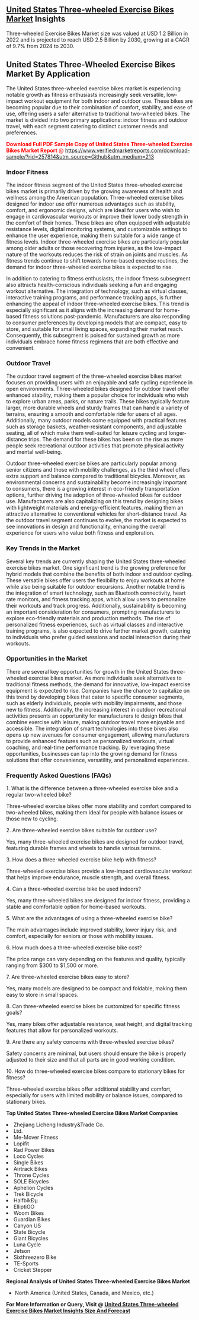 <h2><a href="https://www.verifiedmarketreports.com/download-sample/?rid=257814&amp;utm_source=Github&amp;utm_medium=213" target="_blank">United States Three-wheeled Exercise Bikes Market</a> Insights</h2><p>Three-wheeled Exercise Bikes Market size was valued at USD 1.2 Billion in 2022 and is projected to reach USD 2.5 Billion by 2030, growing at a CAGR of 9.7% from 2024 to 2030.</p><p><h2>United States Three-Wheeled Exercise Bikes Market By Application</h2><p>The United States three-wheeled exercise bikes market is experiencing notable growth as fitness enthusiasts increasingly seek versatile, low-impact workout equipment for both indoor and outdoor use. These bikes are becoming popular due to their combination of comfort, stability, and ease of use, offering users a safer alternative to traditional two-wheeled bikes. The market is divided into two primary applications: indoor fitness and outdoor travel, with each segment catering to distinct customer needs and preferences. </p><p><p><span class=""><span style="color: #ff0000;"><strong>Download Full PDF Sample Copy of United States Three-wheeled Exercise Bikes Market Report</strong> @ </span><a href="https://www.verifiedmarketreports.com/download-sample/?rid=257814&amp;utm_source=Github&amp;utm_medium=213" target="_blank">https://www.verifiedmarketreports.com/download-sample/?rid=257814&amp;utm_source=Github&amp;utm_medium=213</a></span></p></p><h3>Indoor Fitness</h3><p>The indoor fitness segment of the United States three-wheeled exercise bikes market is primarily driven by the growing awareness of health and wellness among the American population. Three-wheeled exercise bikes designed for indoor use offer numerous advantages such as stability, comfort, and ergonomic designs, which are ideal for users who wish to engage in cardiovascular workouts or improve their lower body strength in the comfort of their homes. These bikes are often equipped with adjustable resistance levels, digital monitoring systems, and customizable settings to enhance the user experience, making them suitable for a wide range of fitness levels. Indoor three-wheeled exercise bikes are particularly popular among older adults or those recovering from injuries, as the low-impact nature of the workouts reduces the risk of strain on joints and muscles. As fitness trends continue to shift towards home-based exercise routines, the demand for indoor three-wheeled exercise bikes is expected to rise. </p><p>In addition to catering to fitness enthusiasts, the indoor fitness subsegment also attracts health-conscious individuals seeking a fun and engaging workout alternative. The integration of technology, such as virtual classes, interactive training programs, and performance tracking apps, is further enhancing the appeal of indoor three-wheeled exercise bikes. This trend is especially significant as it aligns with the increasing demand for home-based fitness solutions post-pandemic. Manufacturers are also responding to consumer preferences by developing models that are compact, easy to store, and suitable for small living spaces, expanding their market reach. Consequently, this subsegment is poised for sustained growth as more individuals embrace home fitness regimens that are both effective and convenient. </p><h3>Outdoor Travel</h3><p>The outdoor travel segment of the three-wheeled exercise bikes market focuses on providing users with an enjoyable and safe cycling experience in open environments. Three-wheeled bikes designed for outdoor travel offer enhanced stability, making them a popular choice for individuals who wish to explore urban areas, parks, or nature trails. These bikes typically feature larger, more durable wheels and sturdy frames that can handle a variety of terrains, ensuring a smooth and comfortable ride for users of all ages. Additionally, many outdoor models come equipped with practical features such as storage baskets, weather-resistant components, and adjustable seating, all of which make them well-suited for leisure cycling and longer-distance trips. The demand for these bikes has been on the rise as more people seek recreational outdoor activities that promote physical activity and mental well-being. </p><p>Outdoor three-wheeled exercise bikes are particularly popular among senior citizens and those with mobility challenges, as the third wheel offers extra support and balance compared to traditional bicycles. Moreover, as environmental concerns and sustainability become increasingly important to consumers, there is a growing interest in eco-friendly transportation options, further driving the adoption of three-wheeled bikes for outdoor use. Manufacturers are also capitalizing on this trend by designing bikes with lightweight materials and energy-efficient features, making them an attractive alternative to conventional vehicles for short-distance travel. As the outdoor travel segment continues to evolve, the market is expected to see innovations in design and functionality, enhancing the overall experience for users who value both fitness and exploration. </p><h3>Key Trends in the Market</h3><p>Several key trends are currently shaping the United States three-wheeled exercise bikes market. One significant trend is the growing preference for hybrid models that combine the benefits of both indoor and outdoor cycling. These versatile bikes offer users the flexibility to enjoy workouts at home while also being suitable for outdoor excursions. Another notable trend is the integration of smart technology, such as Bluetooth connectivity, heart rate monitors, and fitness tracking apps, which allow users to personalize their workouts and track progress. Additionally, sustainability is becoming an important consideration for consumers, prompting manufacturers to explore eco-friendly materials and production methods. The rise of personalized fitness experiences, such as virtual classes and interactive training programs, is also expected to drive further market growth, catering to individuals who prefer guided sessions and social interaction during their workouts.</p><h3>Opportunities in the Market</h3><p>There are several key opportunities for growth in the United States three-wheeled exercise bikes market. As more individuals seek alternatives to traditional fitness methods, the demand for innovative, low-impact exercise equipment is expected to rise. Companies have the chance to capitalize on this trend by developing bikes that cater to specific consumer segments, such as elderly individuals, people with mobility impairments, and those new to fitness. Additionally, the increasing interest in outdoor recreational activities presents an opportunity for manufacturers to design bikes that combine exercise with leisure, making outdoor travel more enjoyable and accessible. The integration of smart technologies into these bikes also opens up new avenues for consumer engagement, allowing manufacturers to provide enhanced features such as personalized workouts, virtual coaching, and real-time performance tracking. By leveraging these opportunities, businesses can tap into the growing demand for fitness solutions that offer convenience, versatility, and personalized experiences. </p><h3>Frequently Asked Questions (FAQs)</h3><p>1. What is the difference between a three-wheeled exercise bike and a regular two-wheeled bike? </p><p>Three-wheeled exercise bikes offer more stability and comfort compared to two-wheeled bikes, making them ideal for people with balance issues or those new to cycling.</p><p>2. Are three-wheeled exercise bikes suitable for outdoor use? </p><p>Yes, many three-wheeled exercise bikes are designed for outdoor travel, featuring durable frames and wheels to handle various terrains.</p><p>3. How does a three-wheeled exercise bike help with fitness? </p><p>Three-wheeled exercise bikes provide a low-impact cardiovascular workout that helps improve endurance, muscle strength, and overall fitness.</p><p>4. Can a three-wheeled exercise bike be used indoors? </p><p>Yes, many three-wheeled bikes are designed for indoor fitness, providing a stable and comfortable option for home-based workouts.</p><p>5. What are the advantages of using a three-wheeled exercise bike? </p><p>The main advantages include improved stability, lower injury risk, and comfort, especially for seniors or those with mobility issues.</p><p>6. How much does a three-wheeled exercise bike cost? </p><p>The price range can vary depending on the features and quality, typically ranging from $300 to $1,500 or more.</p><p>7. Are three-wheeled exercise bikes easy to store? </p><p>Yes, many models are designed to be compact and foldable, making them easy to store in small spaces.</p><p>8. Can three-wheeled exercise bikes be customized for specific fitness goals? </p><p>Yes, many bikes offer adjustable resistance, seat height, and digital tracking features that allow for personalized workouts.</p><p>9. Are there any safety concerns with three-wheeled exercise bikes? </p><p>Safety concerns are minimal, but users should ensure the bike is properly adjusted to their size and that all parts are in good working condition.</p><p>10. How do three-wheeled exercise bikes compare to stationary bikes for fitness? </p><p>Three-wheeled exercise bikes offer additional stability and comfort, especially for users with limited mobility or balance issues, compared to stationary bikes.</p></p><p><strong>Top United States Three-wheeled Exercise Bikes Market Companies</strong></p><div data-test-id=""><p><li>Zhejiang Licheng Industry&Trade Co.</li><li> Ltd.</li><li> Me-Mover Fitness</li><li> Lopifit</li><li> Rad Power Bikes</li><li> Loco Cycles</li><li> Single Bikes</li><li> Airtrack Bikes</li><li> Throne Cycles</li><li> SOLE Bicycles</li><li> Aphelion Cycles</li><li> Trek Bicycle</li><li> HalfbikÐµ</li><li> ElliptiGO</li><li> Woom Bikes</li><li> Guardian Bikes</li><li> Canyon US</li><li> State Bicycle</li><li> Giant Bicycles</li><li> Luna Cycle</li><li> Jetson</li><li> Sixthreezero Bike</li><li> TE-Sports</li><li> Cricket Stepper</li></p><div><strong>Regional Analysis of&nbsp;United States Three-wheeled Exercise Bikes Market</strong></div><ul><li dir="ltr"><p dir="ltr">North America&nbsp;(United States, Canada, and Mexico, etc.)</p></li></ul><p><strong>For More Information or Query, Visit @&nbsp;</strong><strong><a href="https://www.verifiedmarketreports.com/product/three-wheeled-exercise-bikes-market/?utm_source=Github&amp;utm_medium=213" target="_blank">United States Three-wheeled Exercise Bikes Market Insights Size And Forecast</a></strong></p></div>
